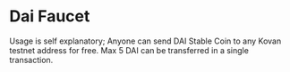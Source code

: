 # Dai Faucet
Usage is self explanatory; Anyone can send DAI Stable Coin to any Kovan testnet address for free. Max 5 DAI can be transferred in a single transaction.
